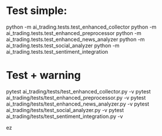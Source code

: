 # Test simple:

python -m ai_trading.tests.test_enhanced_collector
python -m ai_trading.tests.test_enhanced_preprocessor
python -m ai_trading.tests.test_enhanced_news_analyzer
python -m ai_trading.tests.test_social_analyzer
python -m ai_trading.tests.test_sentiment_integration

# Test + warning

pytest ai_trading/tests/test_enhanced_collector.py -v
pytest ai_trading/tests/test_enhanced_preprocessor.py -v
pytest ai_trading/tests/test_enhanced_news_analyzer.py -v
pytest ai_trading/tests/test_social_analyzer.py -v
pytest ai_trading/tests/test_sentiment_integration.py -v 

ez
